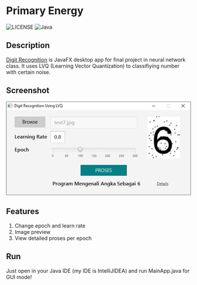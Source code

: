# Primary Energy

![LICENSE](https://img.shields.io/github/license/mashape/apistatus.svg)
![Java](https://img.shields.io/badge/Java-8-blue.svg)

## Description

[Digit Recognition](https://github.com/farisfebrianto/digitrecognition)  is JavaFX desktop app for final project in neural network class. It uses LVQ (Learning Vector Quantization) to classifiying number with certain noise.

## Screenshot

![digitrecognition](digitrecognition.png)

## Features

1. Change epoch and learn rate
2. Image preview
3. View detailed proses per epoch

## Run

Just open in your Java IDE (my IDE is IntelliJIDEA) and run MainApp.java for GUI mode!